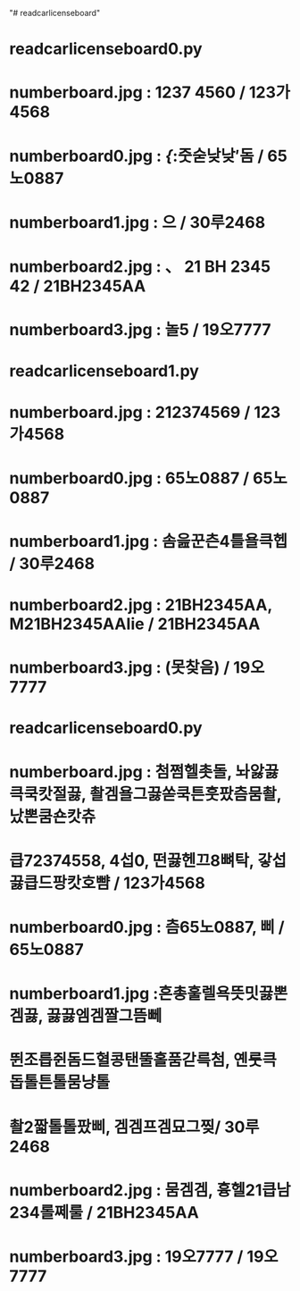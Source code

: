 "# readcarlicenseboard" 

# readcarlicenseboard0.py
# numberboard.jpg  : 1237 4560 / 123가4568
# numberboard0.jpg : _{_:줏숟낮낮′돔 / 65노0887
# numberboard1.jpg :  으 / 30루2468
# numberboard2.jpg : 、 21 BH 2345 42 / 21BH2345AA
# numberboard3.jpg : 놀5 / 19오7777

# readcarlicenseboard1.py
# numberboard.jpg  : 212374569 / 123가4568
# numberboard0.jpg : 65노0887 / 65노0887
# numberboard1.jpg : 솜읊꾼츤4틀욜큭헵 / 30루2468
# numberboard2.jpg : 21BH2345AA, M21BH2345AAIie / 21BH2345AA
# numberboard3.jpg : (못찾음) / 19오7777

# readcarlicenseboard0.py
# numberboard.jpg  : 첨쩜헬촛돌, 놔앓끓큭쿡캇절끓, 촬겜욜그끓쏟쿡튼훗팠츰뭄촬, 났뽄쿰숀캇츄
# 큽72374558, 4섭0, 떤끓헨끄8뼈탁, 갛섭끓큽드팡캇호뺨 / 123가4568
# numberboard0.jpg : 츰65노0887, 삐 / 65노0887
# numberboard1.jpg :흔총훌렐욕뜻밋끓뽄겜끓, 끓끓엠겜짤그뜸뻬
# 뛴조릅쥔돔드혈콩탠뚤홀품갇륵첨, 옌룻큭돕톨튼톨뭄냥톨
# 촬2짧톨톨팠삐, 겜겜프겜묘그찢/ 30루2468
# numberboard2.jpg : 뭄겜겜, 흉헬21큽남234롤쩨룰 / 21BH2345AA
# numberboard3.jpg : 19오7777 / 19오7777